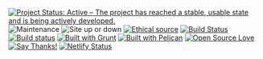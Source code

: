 <!-- Badges sources -->
<!-- Open source: https://github.com/Naereen/badges#open-source -->
<!-- Grunt: https://github.com/gruntjs/grunt/issues/933#issuecomment-26660607 , https://gist.github.com/roachhd/bf4b22008e7b8b69c1c1#file-grunt-js-md -->
<!-- Pelican logo: https://github.com/getpelican/pelican/issues/1008#issuecomment-23006927 -->
<!-- Site up or down: https://github.com/Naereen/badges#website-updown -->
<!-- Cult of Martians — free help for Open Source projects: http://cultofmartians.com -->
<!-- [WARNING] GitHub Flavored Markdown doesn’t support links as “//gitcdn.xyz/repo/Kristinita”; I need “https://gitcdn.xyz/repo/Kristinita” -->

[![Project Status: Active – The project has reached a stable, usable state and is being actively developed.](http://www.repostatus.org/badges/latest/active.svg)](http://www.repostatus.org/#active) ![Maintenance](https://img.shields.io/maintenance/yes/2022.svg?style=plastic) ![Site up or down](https://img.shields.io/badge/ethical-source-%23bb8c3c?labelColor=393162&style=plastic) [![Ethical source](https://img.shields.io/website-up-down-green-red/https/kristinita.netlify.com.svg?style=plastic)](https://isup.me/) [![Build Status](https://travis-ci.com/Kristinita/KristinitaPelican.svg?branch=master)](https://travis-ci.com/Kristinita/KristinitaPelican) [![Build status](https://ci.appveyor.com/api/projects/status/63q37y3j06r53u1o/branch/master?svg=true)](https://ci.appveyor.com/project/Kristinita/kristinitapelican/branch/master) [![Built with Grunt](https://gruntjs.com/cdn/builtwith.png)](http://gruntjs.com/) [![Built with Pelican](https://gitcdn.link/cdn/Kristinita/KristinitaPelican/master/content/images/logo/PelicanLogo.svg)](http://docs.getpelican.com) [![Open Source Love](https://badges.frapsoft.com/os/v1/open-source.png?v=103)](https://github.com/ellerbrock/open-source-badges/) [![Say Thanks!](https://img.shields.io/badge/Say%20Thanks-!-1EAEDB.svg)](https://saythanks.io/to/Kristinita) [![Netlify Status](https://api.netlify.com/api/v1/badges/27090fd4-c2fd-48be-ae43-cbe5bad15684/deploy-status)](https://app.netlify.com/sites/kristinita/deploys)
